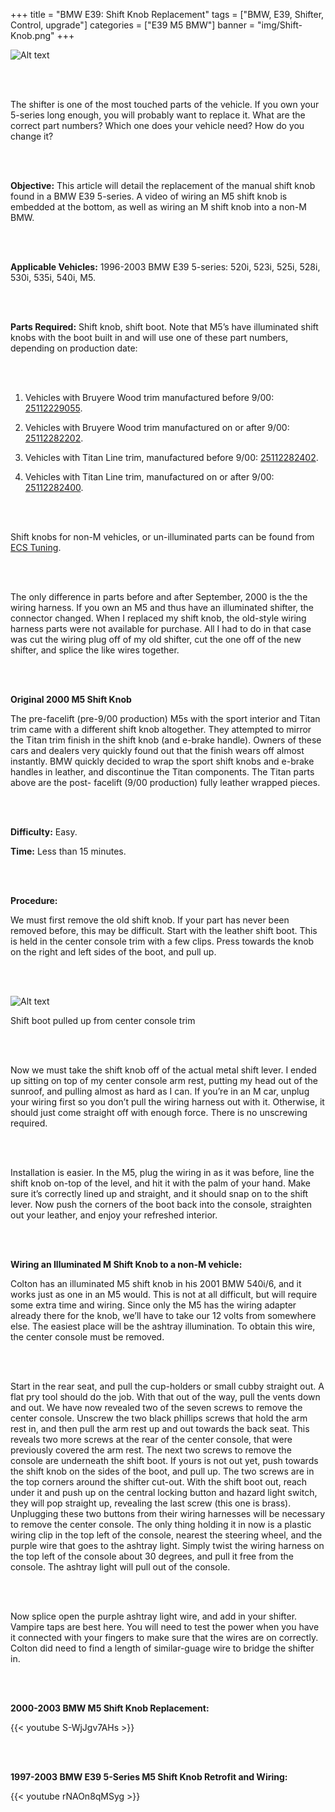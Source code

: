 
+++
title = "BMW E39: Shift Knob Replacement"
tags = ["BMW, E39, Shifter, Control, upgrade"]
categories = ["E39 M5 BMW"]
banner = "img/Shift-Knob.png"
+++

![Alt text](https://e39source.com/wp-content/uploads/2012/12/Shift-Knob.png)

&nbsp;<br/><br/>

The shifter is one of the most touched parts of the vehicle. If you own your 5-series long enough, you will probably want to replace it. What are the correct part numbers? Which one does your vehicle need? How do you change it?

&nbsp;<br/><br/>

**Objective:**  This article will detail the replacement of the manual shift knob found in a BMW E39 5-series.  A video of wiring an M5 shift knob is embedded at the bottom, as well as wiring an M shift knob into a non-M BMW.

&nbsp;<br/><br/>

**Applicable Vehicles:**  1996-2003 BMW E39 5-series:  520i, 523i, 525i, 528i, 530i, 535i, 540i, M5.

&nbsp;<br/><br/>

**Parts Required:**  Shift knob, shift boot.  Note that M5’s have illuminated shift knobs with the boot built in and will use one of these part numbers, depending on production date:

&nbsp;<br/><br/>

1. Vehicles with Bruyere Wood trim manufactured before 9/00: [25112229055](https://click.linksynergy.com/deeplink?id=1vz0CwG/oc8&mid=43304&murl=https%3A%2F%2Fwww.ecstuning.com%2Fb-genuine-bmw-parts%2Fm5-illuminated-shift-knob-bruyere-wood-knob%2F25112229055%2F).

2. Vehicles with Bruyere Wood trim manufactured on or after 9/00: [25112282202](https://click.linksynergy.com/deeplink?id=1vz0CwG/oc8&mid=43304&murl=https%3A%2F%2Fwww.ecstuning.com%2Fb-genuine-bmw-parts%2Fm5-illuminated-shift-knob-bruyere-wood-knob%2F25112282202%2F).

3. Vehicles with Titan Line trim, manufactured before 9/00:  [25112282402](https://click.linksynergy.com/deeplink?id=1vz0CwG/oc8&mid=43304&murl=https%3A%2F%2Fwww.ecstuning.com%2Fb-genuine-bmw-parts%2Fm5-illuminated-shift-knob-6-speed%2F25112282402%2F).

4. Vehicles with Titan Line trim, manufactured on or after 9/00: [25112282400](https://click.linksynergy.com/deeplink?id=1vz0CwG/oc8&mid=43304&murl=https%3A%2F%2Fwww.ecstuning.com%2Fb-genuine-bmw-parts%2Fm5-illuminated-shift-knob-6-speed%2F25112282400%2F).

&nbsp;<br/><br/>

Shift knobs for non-M vehicles, or un-illuminated parts can be found from [ECS Tuning](https://click.linksynergy.com/deeplink?id=1vz0CwG/oc8&mid=43304&murl=https%3A%2F%2Fwww.ecstuning.com%2F).

&nbsp;<br/><br/>

The only difference in parts before and after September, 2000 is the the wiring harness.  If you own an M5 and thus have an illuminated shifter, the connector changed.  When I replaced my shift knob, the old-style wiring harness parts were not available for purchase.  All I had to do in that case was cut the wiring plug off of my old shifter, cut the one off of the new shifter, and splice the like wires together.  

&nbsp;<br/><br/>

**Original 2000 M5 Shift Knob**

The pre-facelift (pre-9/00 production) M5s with the sport interior and Titan trim came with a different shift knob altogether. They attempted to mirror the Titan trim finish in the shift knob (and e-brake handle). Owners of these cars and dealers very quickly found out that the finish wears off almost instantly. BMW quickly decided to wrap the sport shift knobs and e-brake handles in leather, and discontinue the Titan components. The Titan parts above are the post- facelift (9/00 production) fully leather wrapped pieces.

&nbsp;<br/><br/>

**Difficulty:**  Easy.

**Time:**  Less than 15 minutes.

&nbsp;<br/><br/>

**Procedure:**

We must first remove the old shift knob.  If your part has never been removed before, this may be difficult.  Start with the leather shift boot.  This is held in the center console trim with a few clips.  Press towards the knob on the right and left sides of the boot, and pull up.

&nbsp;<br/><br/>

![Alt text](https://e39source.com/wp-content/uploads/2012/12/Screen-Shot-2012-12-17-at-7.19.33-PM.png)

Shift boot pulled up from center console trim

&nbsp;<br/><br/>

Now we must take the shift knob off of the actual metal shift lever.  I ended up sitting on top of my center console arm rest, putting my head out of the sunroof, and pulling almost as hard as I can.  If you’re in an M car, unplug your wiring first so you don’t pull the wiring harness out with it.  Otherwise, it should just come straight off with enough force.  There is no unscrewing required.

&nbsp;<br/><br/>

Installation is easier.  In the M5, plug the wiring in as it was before, line the shift knob on-top of the level, and hit it with the palm of your hand.  Make sure it’s correctly lined up and straight, and it should snap on to the shift lever.  Now push the corners of the boot back into the console, straighten out your leather, and enjoy your refreshed interior.

&nbsp;<br/><br/>

**Wiring an Illuminated M Shift Knob to a non-M vehicle:**

Colton has an illuminated M5 shift knob in his 2001 BMW 540i/6, and it works just as one in an M5 would.  This is not at all difficult, but will require some extra time and wiring.  Since only the M5 has the wiring adapter already there for the knob, we’ll have to take our 12 volts from somewhere else. The easiest place will be the ashtray illumination.  To obtain this wire, the center console must be removed.

&nbsp;<br/><br/>

Start in the rear seat, and pull the cup-holders or small cubby straight out.  A flat pry tool should do the job.  With that out of the way, pull the vents down and out.  We have now revealed two of the seven screws to remove the center console.  Unscrew the two black phillips screws that hold the arm rest in, and then pull the arm rest up and out towards the back seat. This reveals two more screws at the rear of the center console, that were previously covered the arm rest.  The next two screws to remove the console are underneath the shift boot.  If yours is not out yet, push towards the shift knob on the sides of the boot, and pull up.  The two screws are in the top corners around the shifter cut-out.  With the shift boot out, reach under it and push up on the central locking button and hazard light switch, they will pop straight up, revealing the last screw (this one is brass).  Unplugging these two buttons from their wiring harnesses will be necessary to remove the center console. The only thing holding it in now is a plastic wiring clip in the top left of the console, nearest the steering wheel, and the purple wire that goes to the ashtray light.  Simply twist the wiring harness on the top left of the console about 30 degrees, and pull it free from the console.  The ashtray light will pull out of the console.

&nbsp;<br/><br/>

Now splice open the purple ashtray light wire, and add in your shifter.  Vampire taps are best here.  You will need to test the power when you have it connected with your fingers to make sure that the wires are on correctly.  Colton did need to find a length of similar-guage wire to bridge the shifter in.

&nbsp;<br/><br/>

**2000-2003 BMW M5 Shift Knob Replacement:**

{{< youtube S-WjJgv7AHs >}}

&nbsp;<br/><br/>

**1997-2003 BMW E39 5-Series M5 Shift Knob Retrofit and Wiring:**

{{< youtube rNAOn8qMSyg >}}